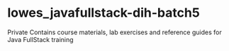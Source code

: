 # lowes_javafullstack-dih-batch5
Private Contains course materials, lab exercises and reference guides for Java FullStack training
